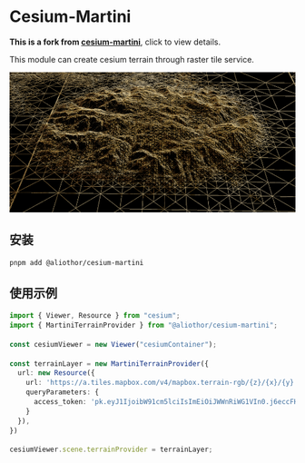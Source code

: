 # Cesium-Martini

**This is a fork from [cesium-martini](https://github.com/hongfaqiu/cesium-martini)**, click to view details.

This module can create cesium terrain through raster tile service.

![Cesium-Martini](/img/cesium-martini.png)


## 安装

```bash
pnpm add @aliothor/cesium-martini
```

## 使用示例

```ts
import { Viewer, Resource } from "cesium";
import { MartiniTerrainProvider } from "@aliothor/cesium-martini";

const cesiumViewer = new Viewer("cesiumContainer");

const terrainLayer = new MartiniTerrainProvider({
  url: new Resource({
    url: 'https://a.tiles.mapbox.com/v4/mapbox.terrain-rgb/{z}/{x}/{y}.png',
    queryParameters: {
      access_token: 'pk.eyJ1IjoibW91cm5lciIsImEiOiJWWnRiWG1VIn0.j6eccFHpE3Q04XPLI7JxbA'
    }
  }),
})

cesiumViewer.scene.terrainProvider = terrainLayer;
```

